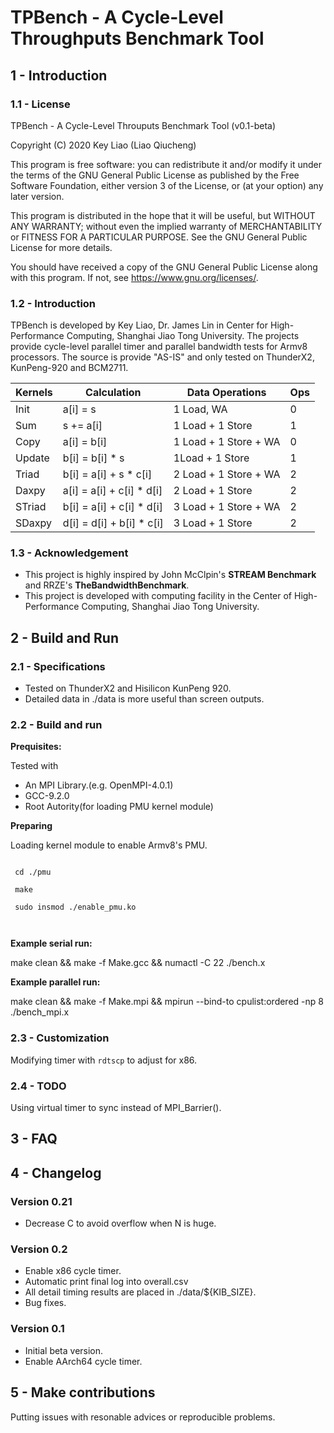 # TPBench - A Cycle-Level Throughputs Benchmark Tool
## 1 - Introduction
### 1.1 - License
TPBench - A Cycle-Level Throuputs Benchmark Tool (v0.1-beta)

Copyright (C) 2020 Key Liao (Liao Qiucheng)

This program is free software: you can redistribute it and/or modify
it under the terms of the GNU General Public License as published by
the Free Software Foundation, either version 3 of the License, or
(at your option) any later version.

This program is distributed in the hope that it will be useful,
but WITHOUT ANY WARRANTY; without even the implied warranty of
MERCHANTABILITY or FITNESS FOR A PARTICULAR PURPOSE.  See the
GNU General Public License for more details.

You should have received a copy of the GNU General Public License
along with this program.  If not, see <https://www.gnu.org/licenses/>.
### 1.2 - Introduction
TPBench is developed by Key Liao, Dr. James Lin in Center for High-Performance Computing, Shanghai Jiao Tong University. The projects provide cycle-level parallel timer and parallel bandwidth tests for Armv8 processors. The source is provide "AS-IS" and only tested on ThunderX2, KunPeng-920 and BCM2711.


| Kernels | Calculation | Data Operations | Ops|
| ---     | ---         | ---             | ---| 
| Init   |a[i] = s |1 Load, WA |0 |
| Sum    |s += a[i] |1 Load + 1 Store  |1 |
| Copy   |a[i] = b[i] |1 Load + 1 Store + WA | 0 |
| Update |b[i] = b[i] * s |1Load + 1 Store | 1 |
| Triad  |b[i] = a[i] + s * c[i] |2 Load + 1 Store + WA | 2 |
| Daxpy  |a[i] = a[i] + c[i] * d[i] |2 Load + 1 Store | 2 |
| STriad |b[i] = a[i] + c[i] * d[i] |3 Load + 1 Store + WA  |  2 |
| SDaxpy |d[i] = d[i] + b[i] * c[i] |3 Load + 1 Store | 2 |

### 1.3 - Acknowledgement
 - This project is highly inspired by John McClpin's **STREAM Benchmark** and RRZE's **TheBandwidthBenchmark**.
 - This project is developed with computing facility in the Center of High-Performance Computing, Shanghai Jiao Tong University.
## 2 - Build and Run
### 2.1 - Specifications
 - Tested on ThunderX2 and Hisilicon KunPeng 920. 
 - Detailed data in ./data is more useful than screen outputs.
### 2.2 - Build and run
  **Prequisites:**
  
  Tested with
 - An MPI Library.(e.g. OpenMPI-4.0.1)
 - GCC-9.2.0
 - Root Autority(for loading PMU kernel module)
 
 **Preparing**
 
 Loading kernel module to enable Armv8's PMU.
 
 <code>
 cd ./pmu <br/>
 make <br/>
 sudo insmod ./enable_pmu.ko <br/>
 </code> 

 **Example serial run:**

 make clean && make -f Make.gcc && numactl -C 22 ./bench.x
 
 **Example parallel run:**

 make clean && make -f Make.mpi && mpirun --bind-to cpulist:ordered -np 8 ./bench_mpi.x
### 2.3 - Customization
Modifying timer with <code>rdtscp</code> to adjust for x86.
### 2.4 - TODO
Using virtual timer to sync instead of MPI_Barrier().
## 3 - FAQ

## 4 - Changelog

### Version 0.21
 - Decrease C to avoid overflow when N is huge.

### Version 0.2
 - Enable x86 cycle timer.
 - Automatic print final log into overall.csv
 - All detail timing results are placed in ./data/${KIB_SIZE}.
 - Bug fixes.

### Version 0.1
 - Initial beta version.
 - Enable AArch64 cycle timer.



## 5 - Make contributions
Putting issues with resonable advices or reproducible problems.

